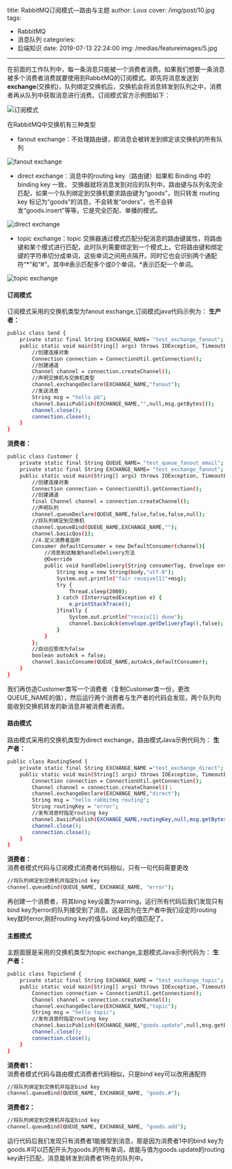 title: RabbitMQ订阅模式—路由与主题
author: Loux
cover: /img/post/10.jpg
tags:
  - RabbitMQ
  - 消息队列
categories:
  - 后端知识
date: 2019-07-13 22:24:00
img: /medias/featureimages/5.jpg
---
在前面的工作队列中，每一条消息只能被一个消费者消费。如果我们想要一条消息被多个消费者消费就要使用到RabbitMQ的订阅模式。即先将消息发送到<b>exchange</b>(交换机)，队列绑定交换机后，交换机会将消息转发到队列之中，消费者再从队列中获取消息进行消费。订阅模式官方示例图如下：

![订阅模式](/images/pasted-4.png)

在RabbitMQ中交换机有三种类型
* fanout exchange：不处理路由键，即消息会被转发到绑定该交换机的所有队列

![fanout exchange](/images/pasted-5.png)
* direct exchange：消息中的routing key（路由键）如果和 Binding 中的 binding key 一致， 交换器就将消息发到对应的队列中。路由键与队列名完全匹配，如果一个队列绑定到交换机要求路由键为“goods”，则只转发 routing key 标记为“goods”的消息，不会转发“orders”，也不会转发“goods.insert”等等。它是完全匹配、单播的模式。

![direct exchange](/images/pasted-6.png)
* topic exchange：topic 交换器通过模式匹配分配消息的路由键属性，将路由键和某个模式进行匹配，此时队列需要绑定到一个模式上。它将路由键和绑定键的字符串切分成单词，这些单词之间用点隔开。同时它也会识别两个通配符“*”和“#”。其中#表示匹配多个或0个单词，*表示匹配一个单词。

![topic exchange](/images/pasted-7.png)
#### 订阅模式
订阅模式采用的交换机类型为fanout exchange,订阅模式java代码示例为：
<b>生产者：</b>
```bash
public class Send {
    private static final String EXCHANGE_NAME= "test_exchange_fanout";
    public static void main(String[] args) throws IOException, TimeoutException {
        //创建连接对象
        Connection connection = ConnectionUtil.getConnection();
        //创建通道
        Channel channel = connection.createChannel();
        //声明交换机与交换机类型
        channel.exchangeDeclare(EXCHANGE_NAME,"fanout");
        //发送消息
        String msg = "hello pb";
        channel.basicPublish(EXCHANGE_NAME,"",null,msg.getBytes());
        channel.close();
        connection.close();
    }
}
```
<b>消费者：</b>
```bash
public class Customer {
    private static final String QUEUE_NAME= "test_queue_fanout_email";
    private static final String EXCHANGE_NAME= "test_exchange_fanout";
    public static void main(String[] args) throws IOException, TimeoutException {
        //创建连接对象
        Connection connection = ConnectionUtil.getConnection();
        //创建通道
        final Channel channel = connection.createChannel();
        //声明队列
        channel.queueDeclare(QUEUE_NAME,false,false,false,null);
        //将队列绑定到交换机
        channel.queueBind(QUEUE_NAME,EXCHANGE_NAME,"");
        channel.basicQos(1);
        //4.定义消费者监听
        Consumer defaultConsumer = new DefaultConsumer(channel){
            //消息到达触发handleDelivery方法
            @Override
            public void handleDelivery(String consumerTag, Envelope envelope, AMQP.BasicProperties properties, byte[] body) throws IOException {
                String msg = new String(body,"utf-8");
                System.out.println("fair receive[1]"+msg);
                try {
                    Thread.sleep(2000);
                } catch (InterruptedException e) {
                    e.printStackTrace();
                }finally {
                    System.out.println("receiv[1] done");
                    channel.basicAck(envelope.getDeliveryTag(),false);
                }
            }
        };
        //自动应答改为false
        boolean autoAck = false;
        channel.basicConsume(QUEUE_NAME,autoAck,defaultConsumer);
    }
}
```
我们再仿造Customer类写一个消费者（复制Customer类一份，更改QUEUE_NAME的值），然后运行两个消费者与生产者的代码会发现，两个队列均能收到交换机转发的新消息并被消费者消费。  
#### 路由模式
路由模式采用的交换机类型为direct exchange，路由模式Java示例代码为：
<b>生产者：</b>
```bash
public class RoutingSend {
    private static final String EXCHANGE_NAME ="test_exchange_direct";
    public static void main(String[] args) throws IOException, TimeoutException {
        Connection connection = ConnectionUtil.getConnection();
        Channel channel = connection.createChannel()；
        channel.exchangeDeclare(EXCHANGE_NAME,"direct");
        String msg = "hello rabbitmq routing";
        String routingKey = "error";
        //发布消息时指定routing key
        channel.basicPublish(EXCHANGE_NAME,routingKey,null,msg.getBytes());
        channel.close();
        connection.close();
    }
}
```
<b>消费者：</b>  
消费者模式代码与订阅模式消费者代码相似，只有一句代码需要更改
```bash
//将队列绑定到交换机并指定bind key
channel.queueBind(QUEUE_NAME, EXCHANGE_NAME, "error");
```
再创建一个消费者，将其bing key设置为warning。运行所有代码后我们发现只有bind key为error的队列接受到了消息。这是因为在生产者中我们设定的routing key就时error,刚好routing key的值与bind key的值匹配了。
#### 主题模式
主题面膜是采用的交换机类型为topic exchange,主题模式Java示例代码为：
<b>生产者：</b>
```bash
public class TopicSend {
    private static final String EXCHANGE_NAME = "test_exchange_topic";
    public static void main(String[] args) throws IOException, TimeoutException {
        Connection connection = ConnectionUtil.getConnection();
        Channel channel = connection.createChannel();
        channel.exchangeDeclare(EXCHANGE_NAME,"topic");
        String msg = "hello topic";
        //发布消息时指定routing key
        channel.basicPublish(EXCHANGE_NAME,"goods.update",null,msg.getBytes());
        channel.close();
        connection.close();
    }
}
```
<b>消费者1：</b>  
消费者模式代码与路由模式消费者代码相似，只是bind key可以改用通配符
```bash
//将队列绑定到交换机并指定bind key
channel.queueBind(QUEUE_NAME, EXCHANGE_NAME, "goods.#");
```
<b>消费者2：</b>  
```bash
//将队列绑定到交换机并指定bind key
channel.queueBind(QUEUE_NAME, EXCHANGE_NAME, "goods.add");
```
运行代码后我们发现只有消费者1能接受到消息，那是因为消费者1中的bind key为goods.#可以匹配开头为goods.的所有单词，故能与值为goods.update的routing key进行匹配，消息能转发到消费者1所在的队列中。